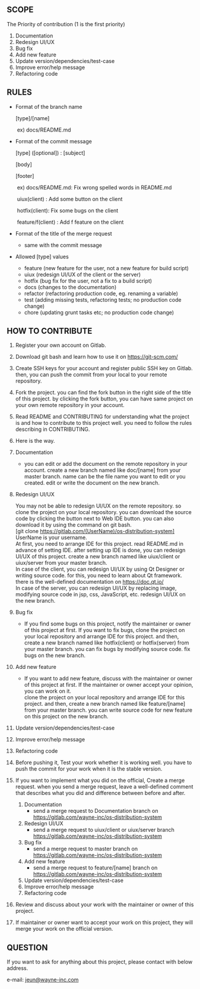 ## SCOPE

The Priority of contribution (1 is the first priority)

1. Documentation
2. Redesign UI/UX
3. Bug fix
4. Add new feature
5. Update version/dependencies/test-case
6. Improve error/help message
7. Refactoring code

## RULES

- Format of the branch name

  [type]/[name]

  ​	ex) docs/README.md

- Format of the commit message

  [type] ([optional]) : [subject]

  [body]

  [footer]

  ​	ex) docs/README.md: Fix wrong spelled words in README.md

  ​		  uiux(client) : Add some button on the client

  ​		  hotfix(client): Fix some bugs on the client

  ​		  feature/f(client) : Add f feature on the client		  

- Format of the title of the merge request
    - same with the commit message 

- Allowed [type] values
  - feature (new feature for the user, not a new feature for build script)
  - uiux (redesign UI/UX of the client or the server)
  - hotfix (bug fix for the user, not a fix to a build script)
  - docs (changes to the documentation)
  - refactor (refactoring production code, eg. renaming a variable)
  - test (adding missing tests, refactoring tests; no production code change)
  - chore (updating grunt tasks etc; no production code change)

## HOW TO CONTRIBUTE

1. Register your own account on Gitlab.

2. Download git bash and learn how to use it on https://git-scm.com/

3. Create SSH keys for your account and register public SSH key on Gitlab. then, you can push the commit from your local to your remote repository.

4. Fork the project. you can find the fork button in the right side of the title of this project. by clicking the fork button, you can have same project on your own remote repository in your account.  

5. Read README and CONTRIBUTING for understanding what the project is and how to contribute to this project well. you need to follow the rules describing in CONTRIBUTING.

6.  Here is the way.

   1. Documentation

      - you can edit or add the document on the remote repository in your account. create a new branch named like doc/[name] from your master branch. name can be the file name you want to edit or you created. edit or write the document on the new branch. 

   2. Redesign UI/UX

      You may not be able to redesign UI/UX on the remote repository. so clone the project on your local repository. you can download the source code by clicking the button next to Web IDE button. you can also download it by using the command on git bash.   
      [git clone https://gitlab.com/(UserName)/os-distribution-system]  
      UserName is your username.   
      At first, you need to arrange IDE for this project. read README.md in advance of setting IDE. after setting up IDE is done, you can redesign UI/UX of this project. create a new branch named like uiux/client or uiux/server from your master branch.   
      In case of the client, you can redesign UI/UX by using Qt Designer or writing source code. for this, you need to learn about Qt framework. there is the well-defined documentation on https://doc.qt.io/   
      In case of the server, you can redesign UI/UX by replacing image, modifying source code in jsp, css, JavaScript, etc. redesign UI/UX on the new branch.  

   3. Bug fix

      - If you find some bugs on this project, notify the maintainer or owner of this project at first. If you want to fix bugs, clone the project on your local repository and arrange IDE for this project. and then, create a new branch named like hotfix(client) or hotfix(server) from your master branch. you can fix bugs by modifying source code. fix bugs on the new branch.  

   4. Add new feature

      - If you want to add new feature, discuss with the maintainer or owner of this project at first. If the maintainer or owner accept your opinion, you can work on it.  
        clone the project on your local repository and arrange IDE for this project. and then, create a new branch named like feature/[name] from your master branch. you can write source code for new feature on this project on the new branch.

   5. Update version/dependencies/test-case

   6. Improve error/help message

   7. Refactoring code

7. Before pushing it, Test your work whether it is working well. you have to push the commit for your work when it is the stable version.

8. If you want to implement what you did on the official, Create a merge request. when you send a merge request, leave a well-defined comment that describes what you did and difference between before and after.

   1. Documentation
      - send a merge request to Documentation branch on https://gitlab.com/wayne-inc/os-distribution-system
   2. Redesign UI/UX
      - send a merge request to uiux/client or uiux/server branch https://gitlab.com/wayne-inc/os-distribution-system
   3. Bug fix
      - send a merge request to master branch on https://gitlab.com/wayne-inc/os-distribution-system
   4. Add new feature
      - send a merge request to feature/[name] branch on https://gitlab.com/wayne-inc/os-distribution-system
   5. Update version/dependencies/test-case
   6. Improve error/help message
   7. Refactoring code

9. Review and discuss about your work with the maintainer or owner of this project.

10. If maintainer or owner want to accept your work on this project, they will merge your work on the official version.

## QUESTION

 If you want to ask for anything about this project, please contact with below address.

e-mail: jeun@wayne-inc.com